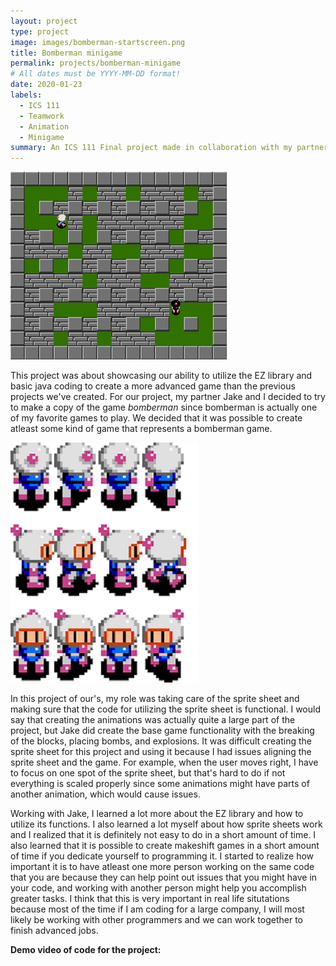```yaml
---
layout: project
type: project
image: images/bomberman-startscreen.png
title: Bomberman minigame
permalink: projects/bomberman-minigame
# All dates must be YYYY-MM-DD format!
date: 2020-01-23
labels:
  - ICS 111
  - Teamwork
  - Animation
  - Minigame
summary: An ICS 111 Final project made in collaboration with my partner, Jake Imanaka. 
---
```


<img class="ui centered medium image" src="/images/bomberman-ingame.png">

This project was about showcasing our ability to utilize the EZ library and basic java coding to create a more advanced game than the previous projects we've created. For our project, my partner Jake and I decided to try to make a copy of the game *bomberman* since bomberman is actually one of my favorite games to play. We decided that it was possible to create atleast some kind of game that represents a bomberman game.

<img class="ui medium right floated rounded image" src="../images/bomberman-sprite-sheet.png">

In this project of our's, my role was taking care of the sprite sheet and making sure that the code for utilizing the sprite sheet is functional. I would say that creating the animations was actually quite a large part of the project, but Jake did create the base game functionality with the breaking of the blocks, placing bombs, and explosions. It was difficult creating the sprite sheet for this project and using it because I had issues aligning the sprite sheet and the game. For example, when the user moves right, I have to focus on one spot of the sprite sheet, but that's hard to do if not everything is scaled properly since some animations might have parts of another animation, which would cause issues.

Working with Jake, I learned a lot more about the EZ library and how to utilize its functions. I also learned a lot myself about how sprite sheets work and I realized that it is definitely not easy to do in a short amount of time. I also learned that it is possible to create makeshift games in a short amount of time if you dedicate yourself to programming it. I started to realize how important it is to have atleast one more person working on the same code that you are because they can help point out issues that you might have in your code, and working with another person might help you accomplish greater tasks. I think that this is very important in real life situtations because most of the time if I am coding for a large company, I will most likely be working with other programmers and we can work together to finish advanced jobs.

**Demo video of code for the project:**
<div class="ui embed" data-source="youtube" data-id="Az70m4X7Eu8" >
</div>



